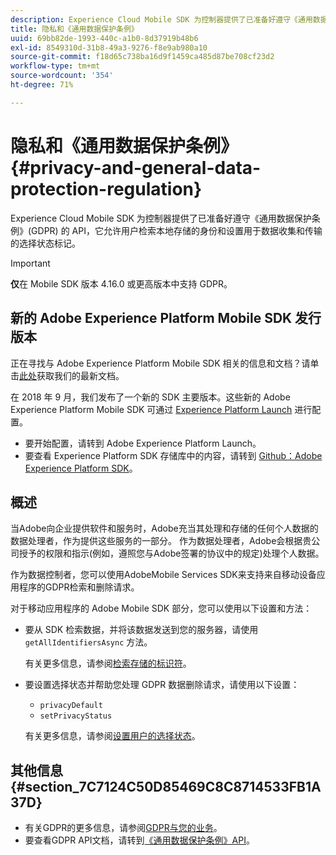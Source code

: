```yaml
---
description: Experience Cloud Mobile SDK 为控制器提供了已准备好遵守《通用数据保护条例》(GDPR) 的 API，它允许用户检索本地存储的身份和设置用于数据收集和传输的选择状态标记。
title: 隐私和《通用数据保护条例》
uuid: 69bb82de-1993-440c-a1b0-8d37919b48b6
exl-id: 8549310d-31b8-49a3-9276-f8e9ab980a10
source-git-commit: f18d65c738ba16d9f1459ca485d87be708cf23d2
workflow-type: tm+mt
source-wordcount: '354'
ht-degree: 71%

---
```


# 隐私和《通用数据保护条例》 {#privacy-and-general-data-protection-regulation}

Experience Cloud Mobile SDK 为控制器提供了已准备好遵守《通用数据保护条例》(GDPR) 的 API，它允许用户检索本地存储的身份和设置用于数据收集和传输的选择状态标记。

>[!IMPORTANT]
>
>**仅**&#x200B;在 Mobile SDK 版本 4.16.0 或更高版本中支持 GDPR。

## 新的 Adobe Experience Platform Mobile SDK 发行版本

正在寻找与 Adobe Experience Platform Mobile SDK 相关的信息和文档？请单击[此处](https://aep-sdks.gitbook.io/docs/)获取我们的最新文档。

在 2018 年 9 月，我们发布了一个新的 SDK 主要版本。这些新的 Adobe Experience Platform Mobile SDK 可通过 [Experience Platform Launch](https://www.adobe.com/cn/experience-platform/launch.html) 进行配置。

* 要开始配置，请转到 Adobe Experience Platform Launch。
* 要查看 Experience Platform SDK 存储库中的内容，请转到 [Github：Adobe Experience Platform SDK](https://github.com/Adobe-Marketing-Cloud/acp-sdks)。

## 概述

当Adobe向企业提供软件和服务时，Adobe充当其处理和存储的任何个人数据的数据处理者，作为提供这些服务的一部分。 作为数据处理者，Adobe会根据贵公司授予的权限和指示(例如，遵照您与Adobe签署的协议中的规定)处理个人数据。

作为数据控制者，您可以使用AdobeMobile Services SDK来支持来自移动设备应用程序的GDPR检索和删除请求。

对于移动应用程序的 Adobe Mobile SDK 部分，您可以使用以下设置和方法：

* 要从 SDK 检索数据，并将该数据发送到您的服务器，请使用 `getAllIdentifiersAsync` 方法。

   有关更多信息，请参阅[检索存储的标识符](/help/ios/c-mob-privacy-gdpr-ios/c-mob-gdpr-ret-stored-ids-ios.md)。

* 要设置选择状态并帮助您处理 GDPR 数据删除请求，请使用以下设置：

   * `privacyDefault`
   * `setPrivacyStatus`

   有关更多信息，请参阅[设置用户的选择状态](/help/ios/c-mob-privacy-gdpr-ios/privacy.md)。

## 其他信息 {#section_7C7124C50D85469C8C8714533FB1A37D}

* 有关GDPR的更多信息，请参阅[GDPR与您的业务](https://www.adobe.com/cn/privacy/general-data-protection-regulation.html)。
* 要查看GDPR API文档，请转到[《通用数据保护条例》API](https://adobe.io/apis/cloudplatform/gdpr.html)。
